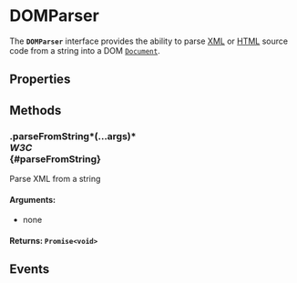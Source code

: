 # DOMParser

<div class='overview'><span class="seoSummary">The <strong><code>DOMParser</code></strong> interface provides the ability to parse <a class="glossaryLink" href="/en-US/docs/Glossary/XML" title="XML: eXtensible Markup Language (XML) is a generic markup language specified by the W3C. The information technology (IT) industry uses many languages based on XML as data-description languages.">XML</a> or <a class="glossaryLink" href="/en-US/docs/Glossary/HTML" title="HTML: HTML (HyperText Markup Language) is a descriptive language that specifies webpage structure.">HTML</a> source code from a string into a DOM <a href="/en-US/docs/Web/API/Document" title="The Document interface represents any web page loaded in the browser and serves as an entry point into the web page's content, which is the DOM tree."><code>Document</code></a>.</span></div>

## Properties

## Methods

### .parseFromString*(...args)* <div class="specs"><i>W3C</i></div> {#parseFromString}

Parse XML from a string

#### **Arguments**:


 - none

#### **Returns**: `Promise<void>`

## Events
